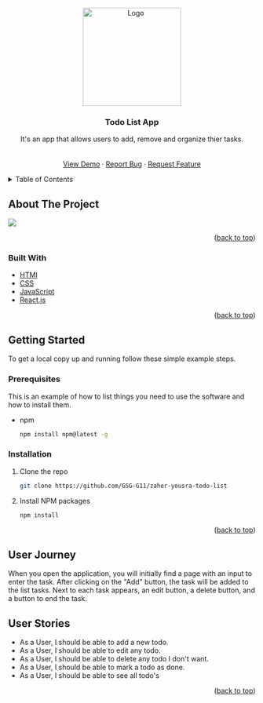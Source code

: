 <div id="top"></div>

<!-- PROJECT LOGO -->
<br />
<div align="center">
  <a href="https://github.com/GSG-G11/zaher-yousra-todo-list">
    <img src="https://i.imgur.com/APjL5IY.png" alt="Logo" width="200" height="200">
  </a>

<h3 align="center">Todo List App</h3>

  <p align="center">
    It's an app that allows users to add, remove and organize thier tasks.
    <br />
    <br />
    <br />
    <a href="https://62449c4ef00d0810a0ae3226--exquisite-kelpie-7122c8.netlify.app/">View Demo</a>
    ·
    <a href="https://github.com/GSG-G11/zaher-yousra-todo-list/issues">Report Bug</a>
    ·
    <a href="https://github.com/GSG-G11/zaher-yousra-todo-list/issues">Request Feature</a>
  </p>
</div>



<!-- TABLE OF CONTENTS -->
<details>
  <summary>Table of Contents</summary>
  <ol>
    <li>
      <a href="#about-the-project">About The Project</a>
      <ul>
        <li><a href="#built-with">Built With</a></li>
      </ul>
    </li>
    <li>
      <a href="#getting-started">Getting Started</a>
      <ul>
        <li><a href="#prerequisites">Prerequisites</a></li>
        <li><a href="#installation">Installation</a></li>
      </ul>
    </li>
      <li>
          <a href="#user-journey">User Journey</a>
      </li>
      <li>
          <a href="#user-stories">User Stories</a>
      </li>
  </ol>
</details>

<!-- ABOUT THE PROJECT -->
## About The Project

<img src="https://i.imgur.com/1CcYocR.png" />


<p align="right">(<a href="#top">back to top</a>)</p>

### Built With

- [HTMl](https://developer.mozilla.org/en-US/docs/Web/HTML)
- [CSS](https://devdocs.io/css/)
- [JavaScript](https://devdocs.io/javascript/)
- [React.js](https://reactjs.org/)

<p align="right">(<a href="#top">back to top</a>)</p>

<!-- GETTING STARTED -->
## Getting Started <span id="getting-started"></span>

To get a local copy up and running follow these simple example steps.

### Prerequisites <span id="prerequisites"></span>

This is an example of how to list things you need to use the software and how to install them.
* npm
  ```sh
  npm install npm@latest -g
  ```

### Installation <span id="installation"></span>

1. Clone the repo
   ```sh
   git clone https://github.com/GSG-G11/zaher-yousra-todo-list
   ```
2. Install NPM packages
   ```sh
   npm install
   ```

<p align="right">(<a href="#top">back to top</a>)</p>

## User Journey <span id="user-journey"></span>

When you open the application, you will initially find a page with an input to enter the task.
After clicking on the "Add" button, the task will be added to the list tasks.
Next to each task appears, an edit button, a delete button, and a button to end the task.

## User Stories <span id="user-stories"></span>

- As a User, I should be able to add a new todo.
- As a User, I should be able to edit any todo.
- As a User, I should be able to delete any todo I don't want.
- As a User, I should be able to mark a todo as done.
- As a User, I should be able to see all todo's

<p align="right">(<a href="#top">back to top</a>)</p>
